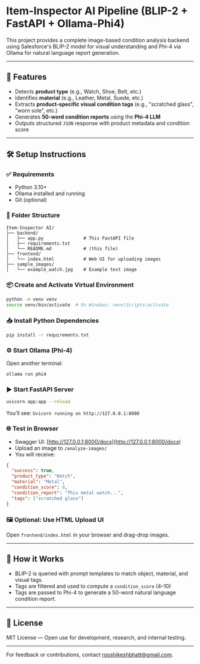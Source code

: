 # Item-Inspector AI Pipeline (BLIP-2 + FastAPI + Ollama-Phi4)

This project provides a complete image-based condition analysis backend using Salesforce's BLIP-2 model for visual understanding and Phi-4 via Ollama for natural language report generation.

---

## 🚀 Features
- Detects **product type** (e.g., Watch, Shoe, Belt, etc.)
- Identifies **material** (e.g., Leather, Metal, Suede, etc.)
- Extracts **product-specific visual condition tags** (e.g., "scratched glass", "worn sole", etc.)
- Generates **50-word condition reports** using the **Phi-4 LLM**
- Outputs structured `JSON` response with product metadata and condition score

---

## 🛠 Setup Instructions

### ✅ Requirements
- Python 3.10+
- Ollama installed and running
- Git (optional)

### 📁 Folder Structure
```
Item-Inspector AI/
├── backend/
│   ├── app.py               # This FastAPI file
│   ├── requirements.txt
│   └── README.md            # (this file)
├── frontend/
│   └── index.html           # Web UI for uploading images
├── sample_images/
│   └── example_watch.jpg    # Example test image
```

### 📦 Create and Activate Virtual Environment
```bash
python -m venv venv
source venv/bin/activate  # On Windows: venv\Scripts\activate
```

### 📥 Install Python Dependencies
```bash
pip install -r requirements.txt
```

### ⚙️ Start Ollama (Phi-4)
Open another terminal:
```bash
ollama run phi4
```

### ▶️ Start FastAPI Server
```bash
uvicorn app:app --reload
```

You’ll see: `Uvicorn running on http://127.0.0.1:8000`

### 🌐 Test in Browser
- Swagger UI: [http://127.0.0.1:8000/docs](http://127.0.0.1:8000/docs)
- Upload an image to `/analyze-images/`
- You will receive:
```json
{
  "success": true,
  "product_type": "Watch",
  "material": "Metal",
  "condition_score": 8,
  "condition_report": "This metal watch...",
  "tags": ["scratched glass"]
}
```

### 🖼 Optional: Use HTML Upload UI
Open `frontend/index.html` in your browser and drag-drop images.

---

## 🧠 How it Works
- BLIP-2 is queried with prompt templates to match object, material, and visual tags.
- Tags are filtered and used to compute a `condition_score` (4–10)
- Tags are passed to Phi-4 to generate a 50-word natural language condition report.

---

## 📄 License
MIT License — Open use for development, research, and internal testing.

---

For feedback or contributions, contact [rooshikeshbhatt@gmail.com](mailto:rooshikeshbhatt@gmail.com).
